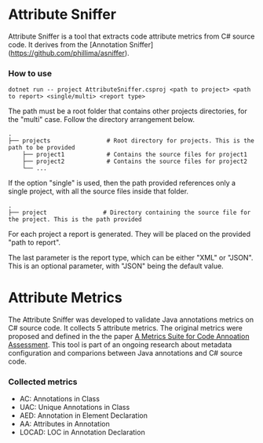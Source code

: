 Attribute Sniffer
==================

Attribute Sniffer is a tool that extracts code attribute metrics from C# source code. It derives from the [Annotation Sniffer] 
(https://github.com/phillima/asniffer). 


### How to use

```
dotnet run -- project AttributeSniffer.csproj <path to project> <path to report> <single/multi> <report type>
```

The path must be a root folder that contains other projects directories, for the "multi" case. 
Follow the directory arrangement below.

    .
    ├── projects                # Root directory for projects. This is the path to be provided
        ├── project1            # Contains the source files for project1
        ├── project2            # Contains the source files for project2
        └── ...         

If the option "single" is used, then the path provided references only a single project, with all the source files inside that folder. 

    .
    ├── project                # Directory containing the source file for the project. This is the path provided
      

For each project a report is generated. They will be placed on the provided "path to report".

The last parameter is the report type, which can be either "XML" or "JSON". This is an optional parameter, with "JSON" being the default value.

Attribute Metrics
==================

The Attribute Sniffer was developed to validate Java annotations metrics on C# source code. It collects 5 attribute metrics. The original metrics were proposed and defined in the the paper
[A Metrics Suite for Code Annoation Assessment](https://www.sciencedirect.com/science/article/pii/S016412121730273X). This tool is part of an ongoing research about metadata configuration and comparions between Java annotations and C# source code.

### Collected metrics

* AC: Annotations in Class
* UAC: Unique Annotations in Class
* AED: Annotation in Element Declaration
* AA: Attributes in Annotation
* LOCAD: LOC in Annotation Declaration

